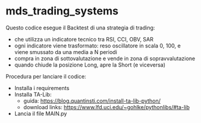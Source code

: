 # mds_trading_systems
Questo codice esegue il Backtest di una strategia di trading:
- che utilizza un indicatore tecnico tra RSI, CCI, OBV, SAR
- ogni indicatore viene trasformato: reso oscillatore in scala 0, 100, e viene smussato da una media a N periodi
- compra in zona di sottovalutazione e vende in zona di sopravvalutazione
- quando chiude la posizione Long, apre la Short (e viceversa)

Procedura per lanciare il codice:
- Installa i requirements
- Installa TA-Lib:
  - guida: https://blog.quantinsti.com/install-ta-lib-python/
  - download links: https://www.lfd.uci.edu/~gohlke/pythonlibs/#ta-lib
- Lancia il file MAIN.py
